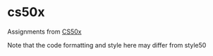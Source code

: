 # cs50x

Assignments from [CS50x](https://cs50.harvard.edu/x/2024/)

Note that the code formatting and style here may differ from style50
